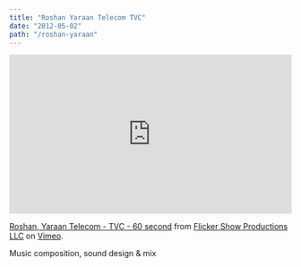 ```yaml
---
title: "Roshan Yaraan Telecom TVC"
date: "2012-05-02"
path: "/roshan-yaraan"
---
```


<div style="padding:56.25% 0 0 0;position:relative;"><iframe src="https://player.vimeo.com/video/40941259" style="position:absolute;top:0;left:0;width:100%;height:100%;" frameborder="0" allow="autoplay; fullscreen" allowfullscreen></iframe></div><script src="https://player.vimeo.com/api/player.js"></script>
<p><a href="https://vimeo.com/40941259">Roshan, Yaraan Telecom - TVC - 60 second</a> from <a href="https://vimeo.com/flickershow">Flicker Show Productions LLC</a> on <a href="https://vimeo.com">Vimeo</a>.</p>

Music composition, sound design & mix
